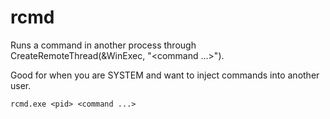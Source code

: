 # rcmd
Runs a command in another process through CreateRemoteThread(&WinExec, "<command ...>"). 

Good for when you are SYSTEM and want to inject commands into another user.

```
rcmd.exe <pid> <command ...>
```
